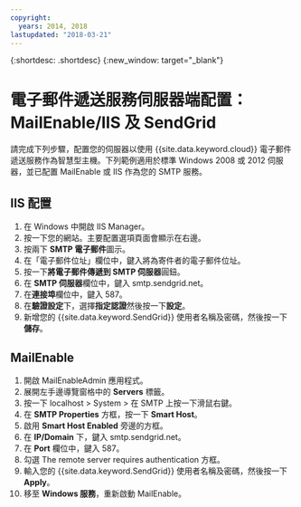 ```yaml
---
copyright:
  years: 2014, 2018
lastupdated: "2018-03-21"
---
```


{:shortdesc: .shortdesc}
{:new_window: target="_blank"}

# 電子郵件遞送服務伺服器端配置：MailEnable/IIS 及 SendGrid

請完成下列步驟，配置您的伺服器以使用 {{site.data.keyword.cloud}} 電子郵件遞送服務作為智慧型主機。下列範例適用於標準 Windows 2008 或 2012 伺服器，並已配置 MailEnable 或 IIS 作為您的 SMTP 服務。

## IIS 配置

1.  在 Windows 中開啟 IIS Manager。
2.  按一下您的網站。主要配置選項頁面會顯示在右邊。
3.  按兩下 **SMTP 電子郵件**圖示。
4.  在「電子郵件位址」欄位中，鍵入將為寄件者的電子郵件位址。
5.  按一下**將電子郵件傳遞到 SMTP 伺服器**圓鈕。
6.  在 **SMTP 伺服器**欄位中，鍵入 smtp.sendgrid.net。
7.  在**連接埠**欄位中，鍵入 587。
8.  在**驗證設定**下，選擇**指定認證**然後按一下**設定**。
9.  新增您的 {{site.data.keyword.SendGrid}} 使用者名稱及密碼，然後按一下**儲存**。

## MailEnable

1.  開啟 MailEnableAdmin 應用程式。
2.  展開左手邊導覽窗格中的 **Servers** 標籤。
3.  按一下 localhost > System > 在 SMTP 上按一下滑鼠右鍵。
4.  在 **SMTP Properties** 方框，按一下 **Smart Host**。
5.  啟用 **Smart Host Enabled** 旁邊的方框。
6.  在 **IP/Domain** 下，鍵入 smtp.sendgrid.net。 
7.  在 **Port** 欄位中，鍵入 587。
8.  勾選 The remote server requires authentication 方框。
9.  輸入您的 {{site.data.keyword.SendGrid}} 使用者名稱及密碼，然後按一下 **Apply**。
10.  移至 **Windows 服務**，重新啟動 MailEnable。
